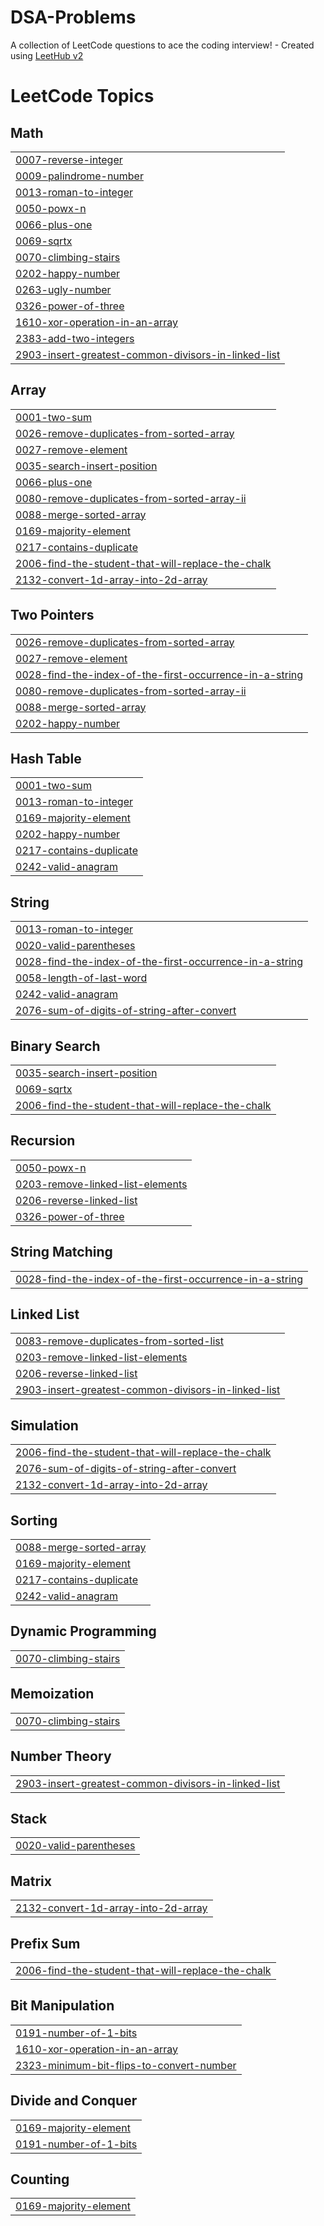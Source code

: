 # DSA-Problems
A collection of LeetCode questions to ace the coding interview! - Created using [LeetHub v2](https://github.com/arunbhardwaj/LeetHub-2.0)

<!---LeetCode Topics Start-->
# LeetCode Topics
## Math
|  |
| ------- |
| [0007-reverse-integer](https://github.com/NeerMalik/DSA-Problems/tree/master/0007-reverse-integer) |
| [0009-palindrome-number](https://github.com/NeerMalik/DSA-Problems/tree/master/0009-palindrome-number) |
| [0013-roman-to-integer](https://github.com/NeerMalik/DSA-Problems/tree/master/0013-roman-to-integer) |
| [0050-powx-n](https://github.com/NeerMalik/DSA-Problems/tree/master/0050-powx-n) |
| [0066-plus-one](https://github.com/NeerMalik/DSA-Problems/tree/master/0066-plus-one) |
| [0069-sqrtx](https://github.com/NeerMalik/DSA-Problems/tree/master/0069-sqrtx) |
| [0070-climbing-stairs](https://github.com/NeerMalik/DSA-Problems/tree/master/0070-climbing-stairs) |
| [0202-happy-number](https://github.com/NeerMalik/DSA-Problems/tree/master/0202-happy-number) |
| [0263-ugly-number](https://github.com/NeerMalik/DSA-Problems/tree/master/0263-ugly-number) |
| [0326-power-of-three](https://github.com/NeerMalik/DSA-Problems/tree/master/0326-power-of-three) |
| [1610-xor-operation-in-an-array](https://github.com/NeerMalik/DSA-Problems/tree/master/1610-xor-operation-in-an-array) |
| [2383-add-two-integers](https://github.com/NeerMalik/DSA-Problems/tree/master/2383-add-two-integers) |
| [2903-insert-greatest-common-divisors-in-linked-list](https://github.com/NeerMalik/DSA-Problems/tree/master/2903-insert-greatest-common-divisors-in-linked-list) |
## Array
|  |
| ------- |
| [0001-two-sum](https://github.com/NeerMalik/DSA-Problems/tree/master/0001-two-sum) |
| [0026-remove-duplicates-from-sorted-array](https://github.com/NeerMalik/DSA-Problems/tree/master/0026-remove-duplicates-from-sorted-array) |
| [0027-remove-element](https://github.com/NeerMalik/DSA-Problems/tree/master/0027-remove-element) |
| [0035-search-insert-position](https://github.com/NeerMalik/DSA-Problems/tree/master/0035-search-insert-position) |
| [0066-plus-one](https://github.com/NeerMalik/DSA-Problems/tree/master/0066-plus-one) |
| [0080-remove-duplicates-from-sorted-array-ii](https://github.com/NeerMalik/DSA-Problems/tree/master/0080-remove-duplicates-from-sorted-array-ii) |
| [0088-merge-sorted-array](https://github.com/NeerMalik/DSA-Problems/tree/master/0088-merge-sorted-array) |
| [0169-majority-element](https://github.com/NeerMalik/DSA-Problems/tree/master/0169-majority-element) |
| [0217-contains-duplicate](https://github.com/NeerMalik/DSA-Problems/tree/master/0217-contains-duplicate) |
| [2006-find-the-student-that-will-replace-the-chalk](https://github.com/NeerMalik/DSA-Problems/tree/master/2006-find-the-student-that-will-replace-the-chalk) |
| [2132-convert-1d-array-into-2d-array](https://github.com/NeerMalik/DSA-Problems/tree/master/2132-convert-1d-array-into-2d-array) |
## Two Pointers
|  |
| ------- |
| [0026-remove-duplicates-from-sorted-array](https://github.com/NeerMalik/DSA-Problems/tree/master/0026-remove-duplicates-from-sorted-array) |
| [0027-remove-element](https://github.com/NeerMalik/DSA-Problems/tree/master/0027-remove-element) |
| [0028-find-the-index-of-the-first-occurrence-in-a-string](https://github.com/NeerMalik/DSA-Problems/tree/master/0028-find-the-index-of-the-first-occurrence-in-a-string) |
| [0080-remove-duplicates-from-sorted-array-ii](https://github.com/NeerMalik/DSA-Problems/tree/master/0080-remove-duplicates-from-sorted-array-ii) |
| [0088-merge-sorted-array](https://github.com/NeerMalik/DSA-Problems/tree/master/0088-merge-sorted-array) |
| [0202-happy-number](https://github.com/NeerMalik/DSA-Problems/tree/master/0202-happy-number) |
## Hash Table
|  |
| ------- |
| [0001-two-sum](https://github.com/NeerMalik/DSA-Problems/tree/master/0001-two-sum) |
| [0013-roman-to-integer](https://github.com/NeerMalik/DSA-Problems/tree/master/0013-roman-to-integer) |
| [0169-majority-element](https://github.com/NeerMalik/DSA-Problems/tree/master/0169-majority-element) |
| [0202-happy-number](https://github.com/NeerMalik/DSA-Problems/tree/master/0202-happy-number) |
| [0217-contains-duplicate](https://github.com/NeerMalik/DSA-Problems/tree/master/0217-contains-duplicate) |
| [0242-valid-anagram](https://github.com/NeerMalik/DSA-Problems/tree/master/0242-valid-anagram) |
## String
|  |
| ------- |
| [0013-roman-to-integer](https://github.com/NeerMalik/DSA-Problems/tree/master/0013-roman-to-integer) |
| [0020-valid-parentheses](https://github.com/NeerMalik/DSA-Problems/tree/master/0020-valid-parentheses) |
| [0028-find-the-index-of-the-first-occurrence-in-a-string](https://github.com/NeerMalik/DSA-Problems/tree/master/0028-find-the-index-of-the-first-occurrence-in-a-string) |
| [0058-length-of-last-word](https://github.com/NeerMalik/DSA-Problems/tree/master/0058-length-of-last-word) |
| [0242-valid-anagram](https://github.com/NeerMalik/DSA-Problems/tree/master/0242-valid-anagram) |
| [2076-sum-of-digits-of-string-after-convert](https://github.com/NeerMalik/DSA-Problems/tree/master/2076-sum-of-digits-of-string-after-convert) |
## Binary Search
|  |
| ------- |
| [0035-search-insert-position](https://github.com/NeerMalik/DSA-Problems/tree/master/0035-search-insert-position) |
| [0069-sqrtx](https://github.com/NeerMalik/DSA-Problems/tree/master/0069-sqrtx) |
| [2006-find-the-student-that-will-replace-the-chalk](https://github.com/NeerMalik/DSA-Problems/tree/master/2006-find-the-student-that-will-replace-the-chalk) |
## Recursion
|  |
| ------- |
| [0050-powx-n](https://github.com/NeerMalik/DSA-Problems/tree/master/0050-powx-n) |
| [0203-remove-linked-list-elements](https://github.com/NeerMalik/DSA-Problems/tree/master/0203-remove-linked-list-elements) |
| [0206-reverse-linked-list](https://github.com/NeerMalik/DSA-Problems/tree/master/0206-reverse-linked-list) |
| [0326-power-of-three](https://github.com/NeerMalik/DSA-Problems/tree/master/0326-power-of-three) |
## String Matching
|  |
| ------- |
| [0028-find-the-index-of-the-first-occurrence-in-a-string](https://github.com/NeerMalik/DSA-Problems/tree/master/0028-find-the-index-of-the-first-occurrence-in-a-string) |
## Linked List
|  |
| ------- |
| [0083-remove-duplicates-from-sorted-list](https://github.com/NeerMalik/DSA-Problems/tree/master/0083-remove-duplicates-from-sorted-list) |
| [0203-remove-linked-list-elements](https://github.com/NeerMalik/DSA-Problems/tree/master/0203-remove-linked-list-elements) |
| [0206-reverse-linked-list](https://github.com/NeerMalik/DSA-Problems/tree/master/0206-reverse-linked-list) |
| [2903-insert-greatest-common-divisors-in-linked-list](https://github.com/NeerMalik/DSA-Problems/tree/master/2903-insert-greatest-common-divisors-in-linked-list) |
## Simulation
|  |
| ------- |
| [2006-find-the-student-that-will-replace-the-chalk](https://github.com/NeerMalik/DSA-Problems/tree/master/2006-find-the-student-that-will-replace-the-chalk) |
| [2076-sum-of-digits-of-string-after-convert](https://github.com/NeerMalik/DSA-Problems/tree/master/2076-sum-of-digits-of-string-after-convert) |
| [2132-convert-1d-array-into-2d-array](https://github.com/NeerMalik/DSA-Problems/tree/master/2132-convert-1d-array-into-2d-array) |
## Sorting
|  |
| ------- |
| [0088-merge-sorted-array](https://github.com/NeerMalik/DSA-Problems/tree/master/0088-merge-sorted-array) |
| [0169-majority-element](https://github.com/NeerMalik/DSA-Problems/tree/master/0169-majority-element) |
| [0217-contains-duplicate](https://github.com/NeerMalik/DSA-Problems/tree/master/0217-contains-duplicate) |
| [0242-valid-anagram](https://github.com/NeerMalik/DSA-Problems/tree/master/0242-valid-anagram) |
## Dynamic Programming
|  |
| ------- |
| [0070-climbing-stairs](https://github.com/NeerMalik/DSA-Problems/tree/master/0070-climbing-stairs) |
## Memoization
|  |
| ------- |
| [0070-climbing-stairs](https://github.com/NeerMalik/DSA-Problems/tree/master/0070-climbing-stairs) |
## Number Theory
|  |
| ------- |
| [2903-insert-greatest-common-divisors-in-linked-list](https://github.com/NeerMalik/DSA-Problems/tree/master/2903-insert-greatest-common-divisors-in-linked-list) |
## Stack
|  |
| ------- |
| [0020-valid-parentheses](https://github.com/NeerMalik/DSA-Problems/tree/master/0020-valid-parentheses) |
## Matrix
|  |
| ------- |
| [2132-convert-1d-array-into-2d-array](https://github.com/NeerMalik/DSA-Problems/tree/master/2132-convert-1d-array-into-2d-array) |
## Prefix Sum
|  |
| ------- |
| [2006-find-the-student-that-will-replace-the-chalk](https://github.com/NeerMalik/DSA-Problems/tree/master/2006-find-the-student-that-will-replace-the-chalk) |
## Bit Manipulation
|  |
| ------- |
| [0191-number-of-1-bits](https://github.com/NeerMalik/DSA-Problems/tree/master/0191-number-of-1-bits) |
| [1610-xor-operation-in-an-array](https://github.com/NeerMalik/DSA-Problems/tree/master/1610-xor-operation-in-an-array) |
| [2323-minimum-bit-flips-to-convert-number](https://github.com/NeerMalik/DSA-Problems/tree/master/2323-minimum-bit-flips-to-convert-number) |
## Divide and Conquer
|  |
| ------- |
| [0169-majority-element](https://github.com/NeerMalik/DSA-Problems/tree/master/0169-majority-element) |
| [0191-number-of-1-bits](https://github.com/NeerMalik/DSA-Problems/tree/master/0191-number-of-1-bits) |
## Counting
|  |
| ------- |
| [0169-majority-element](https://github.com/NeerMalik/DSA-Problems/tree/master/0169-majority-element) |
<!---LeetCode Topics End-->